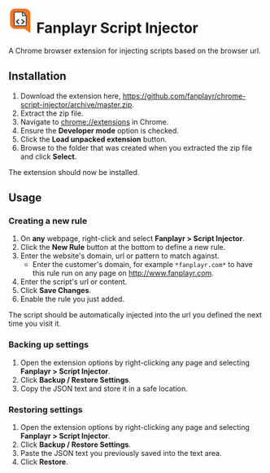 ![Icon](src/icon48.png) Fanplayr Script Injector
============================================

A Chrome browser extension for injecting scripts based on the browser url.

## Installation

1. Download the extension here, <https://github.com/fanplayr/chrome-script-injector/archive/master.zip>.
2. Extract the zip file.
3. Navigate to <a href="chrome://extensions" target="_blank">chrome://extensions</a> in Chrome.
4. Ensure the **Developer mode** option is checked.
5. Click the **Load unpacked extension** button.
6. Browse to the folder that was created when you extracted the zip file and click **Select**.

The extension should now be installed.

## Usage

### Creating a new rule

1. On **any** webpage, right-click and select **Fanplayr > Script Injector**.
2. Click the **New Rule** button at the bottom to define a new rule.
3. Enter the website's domain, url or pattern to match against.
    - Enter the customer's domain, for example `*fanplayr.com*` to have this rule run on any page on http://www.fanplayr.com. 
4. Enter the script's url or content.
5. Click **Save Changes**.
6. Enable the rule you just added.

The script should be automatically injected into the url you defined the next time you visit it.


### Backing up settings

1. Open the extension options by right-clicking any page and selecting **Fanplayr > Script Injector**.
2. Click **Backup / Restore Settings**.
3. Copy the JSON text and store it in a safe location.

### Restoring settings

1. Open the extension options by right-clicking any page and selecting **Fanplayr > Script Injector**.
2. Click **Backup / Restore Settings**.
3. Paste the JSON text you previously saved into the text area.
4. Click **Restore**.


